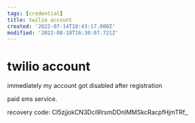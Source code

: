 ```yaml
---
tags: [credential]
title: twilio account
created: '2022-07-14T18:43:17.000Z'
modified: '2022-08-18T16:30:07.721Z'
---
```


# twilio account

immediately my account got disabled after registration

paid sms service.

recovery code:
CI5zjjokCN3Dci9lrsmDDnlMMSkcRacpfHjmTRf_
